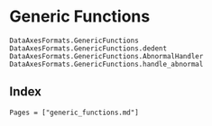 # Generic Functions

```@docs
DataAxesFormats.GenericFunctions
DataAxesFormats.GenericFunctions.dedent
DataAxesFormats.GenericFunctions.AbnormalHandler
DataAxesFormats.GenericFunctions.handle_abnormal
```

## Index

```@index
Pages = ["generic_functions.md"]
```
